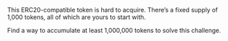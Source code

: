 This ERC20-compatible token is hard to acquire. There’s a fixed supply of 1,000 tokens, all of which are yours to start with.

Find a way to accumulate at least 1,000,000 tokens to solve this challenge.